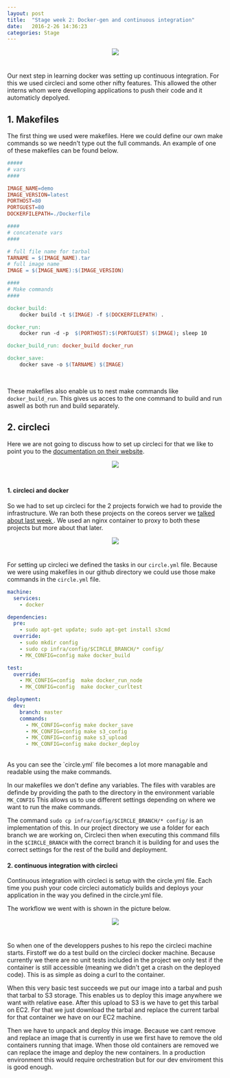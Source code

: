 ```yaml
---
layout: post
title:  "Stage week 2: Docker-gen and continuous integration"
date:   2016-2-26 14:36:23
categories: Stage
---
```

<div style="text-align:center;padding-bottom:25px;"><img src ="../../../../images/circleci_logo.png" style="max-width:100%" /></div>

Our next step in learning docker was setting up continuous integration. For this we used circleci and some other nifty features. This allowed the other interns whom were develloping applications to push their code and it automaticly depolyed.

## <strong> 1. Makefiles </strong>

The first thing we used were makefiles. Here we could define our own make commands so we needn't type out the full commands. An example of one of these makefiles can be found below.

```makefile
#####
# vars
####

IMAGE_NAME=demo
IMAGE_VERSION=latest
PORTHOST=80
PORTGUEST=80
DOCKERFILEPATH=./Dockerfile

####
# concatenate vars
####

# full file name for tarbal
TARNAME = $(IMAGE_NAME).tar
# full image name
IMAGE = $(IMAGE_NAME):$(IMAGE_VERSION)

####
# Make commands
####

docker_build:
	docker build -t $(IMAGE) -f $(DOCKERFILEPATH) .

docker_run:
	docker run -d -p  $(PORTHOST):$(PORTGUEST) $(IMAGE); sleep 10

docker_build_run: docker_build docker_run

docker_save:
	docker save -o $(TARNAME) $(IMAGE)
```
<br />

These makefiles also enable us to nest make commands like `docker_build_run`. This gives us acces to the one command to build and run aswell as both run and build separately.

## <strong>2. circleci </strong>

Here we are not going to discuss how to set up circleci for that we like to point you to the  <a href="https://circleci.com/docs/gettingstarted">documentation on their website</a>.

<div style="text-align:center;padding-bottom:25px;"><img src ="../../../../images/stageWeek2/circleicon.png" style="max-width:100%" /></div>

#### <strong> 1. circleci and docker</strong>

So we had to set up circleci for the 2 projects forwich we had to provide the infrastructure. We ran both these projects on the coreos server we <a href="../../../../stage/2016/02/19/stage-week1-getting-started-with-docker.html">talked about last week </a>. We used an nginx container to proxy to both these projects but more about that later.
<div style="text-align:center;padding-bottom:25px;"><img src ="../../../../images/stageWeek2/circledock.jpg" style="max-width:100%" /></div>

For setting up circleci we defined the tasks in our `circle.yml` file. Because we were using makefiles in our github directory we could use those make commands in the `circle.yml` file. 

```YAML
machine:
  services:
    - docker

dependencies:
  pre:
    - sudo apt-get update; sudo apt-get install s3cmd 
  override:
    - sudo mkdir config
    - sudo cp infra/config/$CIRCLE_BRANCH/* config/
    - MK_CONFIG=config make docker_build

test:
  override:
    - MK_CONFIG=config  make docker_run_node
    - MK_CONFIG=config  make docker_curltest

deployment:
  dev:
    branch: master
    commands:
      - MK_CONFIG=config make docker_save
      - MK_CONFIG=config make s3_config
      - MK_CONFIG=config make s3_upload
      - MK_CONFIG=config make docker_deploy
```
<br />
As you can see the `circle.yml` file becomes a lot more managable and readable using the make commands.

In our makefiles we don't define any variables. The files with varables are definde by providing the path to the directory in the environment variable `MK_CONFIG` This allows us to use different settings depending on where we want to run the make commands.

The command `sudo cp infra/config/$CIRCLE_BRANCH/* config/` is an implementation of this. In our project directory we use a folder for each branch we are working on, Circleci then when executing this command fills in the `$CIRCLE_BRANCH` with the correct branch it is building for and uses the correct settings for the rest of the build and deployment. 


#### <strong> 2. continuous integration with circleci </strong>

Continuous integration with circleci is setup with the circle.yml file. Each time you push your code circleci automaticly builds and deploys your application in the way you defined in the circle.yml file.

The workflow we went with is shown in the picture below.
<div style="text-align:center;padding-bottom:25px;"><img src ="../../../../images/stageWeek2/contint.png" style="max-width:100%" /></div>

So when one of the developpers pushes to his repo the circleci machine starts.
Firstoff we do a test build on the circleci docker machine. Because currently we there are no unit tests included in the project we only test if the container is still accessible (meaning we didn't get a crash on the deployed code). This is as simple as doing a curl to the container.

When this very basic test succeeds we put our image into a tarbal and push that tarbal to S3 storage. This enables us to deploy this image anywhere we want with relative ease. After this upload to S3 is we have to get this tarbal on EC2. For that we just download the tarbal and replace the current tarbal for that container we have on our EC2 machine.

Then we have to unpack and deploy this image. Because we cant remove and replace an image that is currently in use we first have to remove the old containers running that image. When those old containers are removed we can replace the image and deploy the new containers. In a production environment this would require orchestration but for our dev enviroment this is good enough.




